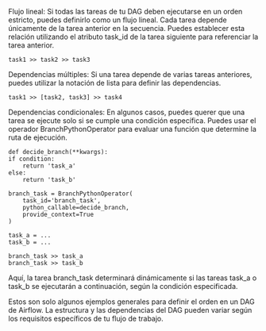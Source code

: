 Flujo lineal: Si todas las tareas de tu DAG deben ejecutarse en un orden estricto, puedes definirlo como un flujo lineal. Cada tarea depende únicamente de la tarea anterior en la secuencia. Puedes establecer esta relación utilizando el atributo task_id de la tarea siguiente para referenciar la tarea anterior.

    task1 >> task2 >> task3

Dependencias múltiples: Si una tarea depende de varias tareas anteriores, puedes utilizar la notación de lista para definir las dependencias.

    task1 >> [task2, task3] >> task4

Dependencias condicionales: En algunos casos, puedes querer que una tarea se ejecute solo si se cumple una condición específica. Puedes usar el operador BranchPythonOperator para evaluar una función que determine la ruta de ejecución.

    def decide_branch(**kwargs):
    if condition:
        return 'task_a'
    else:
        return 'task_b'

    branch_task = BranchPythonOperator(
        task_id='branch_task',
        python_callable=decide_branch,
        provide_context=True
    )

    task_a = ...
    task_b = ...

    branch_task >> task_a
    branch_task >> task_b

Aquí, la tarea branch_task determinará dinámicamente si las tareas task_a o task_b se ejecutarán a continuación, según la condición especificada.

Estos son solo algunos ejemplos generales para definir el orden en un DAG de Airflow. La estructura y las dependencias del DAG pueden variar según los requisitos específicos de tu flujo de trabajo.